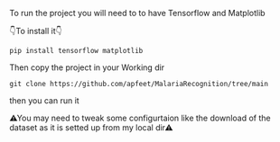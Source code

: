To run the project you will need to to have Tensorflow and Matplotlib

👇To install it👇
```
pip install tensorflow matplotlib
```

Then copy the project in your Working dir

```
git clone https://github.com/apfeet/MalariaRecognition/tree/main
```
then you can run it

⚠You may need to tweak some configurtaion like the download of the dataset as it is setted up from my local dir⚠
